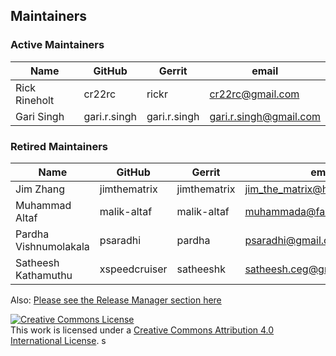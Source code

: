 ## Maintainers

### Active Maintainers
| Name          | GitHub       | Gerrit       | email |
|---|---|---|---|
| Rick Rineholt | cr22rc       | rickr        | cr22rc@gmail.com       |
| Gari Singh    | gari.r.singh | gari.r.singh | gari.r.singh@gmail.com |


### Retired Maintainers
| Name | GitHub | Gerrit | email |
|---|---|---|---|
| Jim Zhang | jimthematrix | jimthematrix | jim_the_matrix@hotmail.com |
| Muhammad Altaf | malik-altaf | malik-altaf | muhammada@fast.au.fujitsu.com |
| Pardha Vishnumolakala| psaradhi | pardha | psaradhi@gmail.com |
| Satheesh Kathamuthu | xspeedcruiser | satheeshk | satheesh.ceg@gmail.com |

Also: <a href="https://github.com/hyperledger/fabric/blob/master/docs/source/MAINTAINERS.rst">Please see the Release Manager section here</a>

<a rel="license" href="http://creativecommons.org/licenses/by/4.0/"><img alt="Creative Commons License" style="border-width:0" src="https://i.creativecommons.org/l/by/4.0/88x31.png" /></a><br />This work is licensed under a <a rel="license" href="http://creativecommons.org/licenses/by/4.0/">Creative Commons Attribution 4.0 International License</a>.
s
